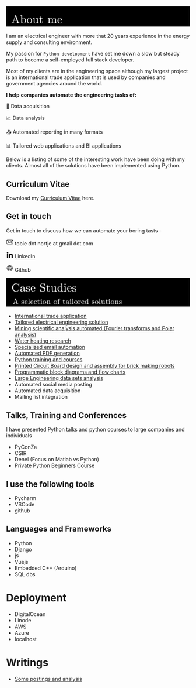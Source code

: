 ![porfolio](assets/about-me2.png "about me")




[comment]: <> (![manim]&#40;assets/header_vid.gif&#41;)

I am an electrical engineer with more that 20 years experience in
the energy supply and consulting environment.

My passion for `Python development` have set me down a slow but 
steady path to become a self-employed full stack developer.

Most of my clients are in the engineering space although 
my largest project is an international trade application 
that is used by companies and government agencies 
around the world.

**I help companies automate the engineering tasks of:**

:abacus: Data acquisition

:chart_with_upwards_trend: Data analysis

:outbox_tray: Automated reporting in many formats

:bar_chart: Tailored web applications and BI applications


Below is a listing of some of the interesting work have been doing with my clients.
Almost all of the solutions have been implemented using Python.

## Curriculum Vitae
 Download my [Curriculum Vitae](assets/tobie_nortje_cv.pdf) here.

## Get in touch
Get in touch to discuss how we can automate your boring tasts - 

<img alt="email" src="assets/social/email.png" width="20"/> tobie dot nortje at gmail dot com

<img alt="linked-in" src="assets/social/linked-in.png" width="20"/> [LinkedIn](https://www.linkedin.com/in/tobienortje/)

<img alt="www" src="assets/social/www.png" width="20"/> [Github](https://github.com/Tooblippe)


![porfolio](assets/portfolio1.png)

* [International trade application](projects/international-trade-application/readme.md)
* [Tailored electrical engineering solution](projects/electrical-engineering/readme.md)
* [Mining scientific analysis automated (Fourier transforms and Polar analysis)](projects/industrial-analysis/readme.md)
* [Water heating research](projects/hot-water/readme.md)
* [Specialized email automation](projects/specialised-email/readme.md)
* [Automated PDF generation](projects/automated-pdf/readme.md)
* [Python training and courses](projects/python-course/readme.md)
* [Printed Circuit Board design and assembly for brick making robots](projects/pcb/readme.md)
* [Programmatic block diagrams and flow charts](projects/block-diagrams/readme.md)
* [Large Engineering data sets analysis](projects/energy-industrial/readme.md)
* Automated social media posting
* Automated data acquisition
* Mailing list integration

## Talks, Training and Conferences
I have presented Python talks and python courses to large companies and individuals
* PyConZa
* CSIR
* Denel (Focus on Matlab vs Python)
* Private Python Beginners Course

## I use the following tools 
* Pycharm
* VSCode
* github

## Languages and Frameworks
* Python
* Django
* js
* Vuejs
* Embedded C++ (Arduino)
* SQL dbs

# Deployment
* DigitalOcean
* Linode
* AWS
* Azure
* localhost


# Writings
* [Some postings and analysis](postings/postings_index.md)